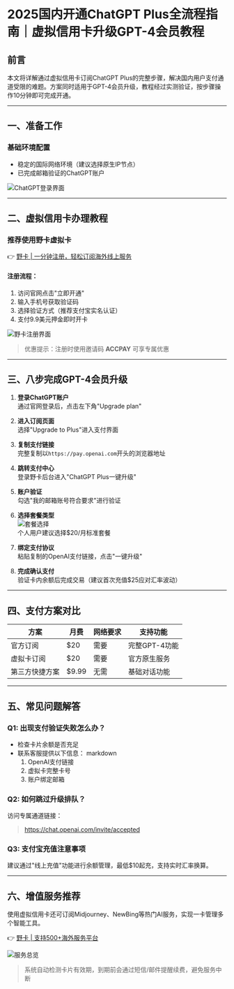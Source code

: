 # 2025国内开通ChatGPT Plus全流程指南｜虚拟信用卡升级GPT-4会员教程

## 前言
本文将详解通过虚拟信用卡订阅ChatGPT Plus的完整步骤，解决国内用户支付通道受限的难题。方案同时适用于GPT-4会员升级，教程经过实测验证，按步骤操作10分钟即可完成开通。

---

## 一、准备工作
### 基础环境配置
- 稳定的国际网络环境（建议选择原生IP节点）
- 已完成邮箱验证的ChatGPT账户

![ChatGPT登录界面](https://bbtdd.com/wp-content/uploads/img/223086638670838.webp)

---

## 二、虚拟信用卡办理教程
### 推荐使用野卡虚拟卡
👉 [野卡 | 一分钟注册，轻松订阅海外线上服务](https://bbtdd.com/yeka)

#### 注册流程：
1. 访问官网点击"立即开通"
2. 输入手机号获取验证码
3. 选择验证方式（推荐支付宝实名认证）
4. 支付9.9美元押金即时开卡

![野卡注册界面](https://bbtdd.com/wp-content/uploads/img/31535134574.webp)

> 优惠提示：注册时使用邀请码 **ACCPAY** 可享专属优惠

---

## 三、八步完成GPT-4会员升级
1. **登录ChatGPT账户**  
   通过官网登录后，点击左下角"Upgrade plan"

2. **进入订阅页面**  
   选择"Upgrade to Plus"进入支付界面

3. **复制支付链接**  
   完整复制以`https://pay.openai.com`开头的浏览器地址

4. **跳转支付中心**  
   登录野卡后台进入"ChatGPT Plus一键升级"

5. **账户验证**  
   勾选"我的邮箱账号符合要求"进行验证

6. **选择套餐类型**  
   ![套餐选择](https://bbtdd.com/wp-content/uploads/img/798113865057764.webp)  
   个人用户建议选择$20/月标准套餐

7. **绑定支付协议**  
   粘贴复制的OpenAI支付链接，点击"一键升级"

8. **完成确认支付**  
   验证卡内余额后完成交易（建议首次充值$25应对汇率波动）

---

## 四、支付方案对比
| 方案               | 月费   | 网络要求 | 支持功能           |
|--------------------|--------|----------|--------------------|
| 官方订阅           | $20    | 需要     | 完整GPT-4功能      |
| 虚拟卡订阅         | $20    | 需要     | 官方原生服务       |
| 第三方快捷方案     | $9.99  | 无需     | 基础对话功能       |

---

## 五、常见问题解答
### Q1: 出现支付验证失败怎么办？
- 检查卡片余额是否充足
- 联系客服提供以下信息：
  markdown
  1. OpenAI支付链接
  2. 虚拟卡完整卡号
  3. 账户绑定邮箱
  

### Q2: 如何跳过升级排队？
访问专属通道链接：
> https://chat.openai.com/invite/accepted

### Q3: 支付宝充值注意事项
建议通过"线上充值"功能进行余额管理，最低$10起充，支持实时汇率换算。

---

## 六、增值服务推荐
使用虚拟信用卡还可订阅Midjourney、NewBing等热门AI服务，实现一卡管理多个智能工具。

👉 [野卡 | 支持500+海外服务平台](https://bbtdd.com/yeka)

![服务总览](https://bbtdd.com/wp-content/uploads/img/117229711089.webp)

> 系统自动检测卡片有效期，到期前会通过短信/邮件提醒续费，避免服务中断